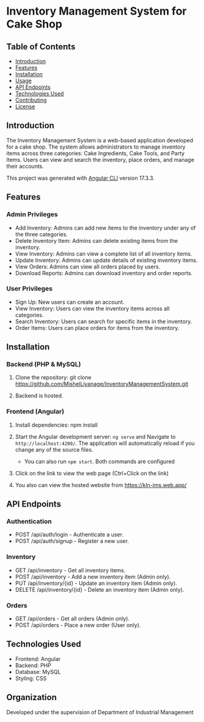 # Inventory Management System for Cake Shop

## Table of Contents
- [Introduction](#introduction)
- [Features](#features)
- [Installation](#installation)
- [Usage](#usage)
- [API Endpoints](#api-endpoints)
- [Technologies Used](#technologies-used)
- [Contributing](#contributing)
- [License](#license)

## Introduction
The Inventory Management System is a web-based application developed for a cake shop. The system allows administrators to manage inventory items across three categories: Cake Ingredients, Cake Tools, and Party Items. Users can view and search the inventory, place orders, and manage their accounts.

This project was generated with [Angular CLI](https://github.com/angular/angular-cli) version 17.3.3.

## Features

### Admin Privileges
- Add Inventory: Admins can add new items to the inventory under any of the three categories.
- Delete Inventory Item: Admins can delete existing items from the inventory.
- View Inventory: Admins can view a complete list of all inventory items.
- Update Inventory: Admins can update details of existing inventory items.
- View Orders: Admins can view all orders placed by users.
- Download Reports: Admins can download inventory and order reports.

### User Privileges
- Sign Up: New users can create an account.
- View Inventory: Users can view the inventory items across all categories.
- Search Inventory: Users can search for specific items in the inventory.
- Order Items: Users can place orders for items from the inventory.

## Installation

### Backend (PHP & MySQL)
1. Clone the repository:
    git clone https://github.com/MishelLiyanage/InventoryManagementSystem.git

2. Backend is hosted.   

### Frontend (Angular)
1. Install dependencies:
    npm install

2. Start the Angular development server:
    `ng serve` and Navigate to `http://localhost:4200/`. The application will automatically reload if you change any of the source files.
    - You can also run `npm start`. Both commands are configured

4. Click on the link to view the web page (Ctrl+Click on the link)

5. You also can view the hosted website from https://kln-ims.web.app/

## API Endpoints

### Authentication
- POST /api/auth/login - Authenticate a user.
- POST /api/auth/signup - Register a new user.

### Inventory
- GET /api/inventory - Get all inventory items.
- POST /api/inventory - Add a new inventory item (Admin only).
- PUT /api/inventory/{id} - Update an inventory item (Admin only).
- DELETE /api/inventory/{id} - Delete an inventory item (Admin only).

### Orders
- GET /api/orders - Get all orders (Admin only).
- POST /api/orders - Place a new order (User only).

## Technologies Used
- Frontend: Angular
- Backend: PHP
- Database: MySQL
- Styling: CSS

## Organization
Developed under the supervision of Department of Industrial Management


